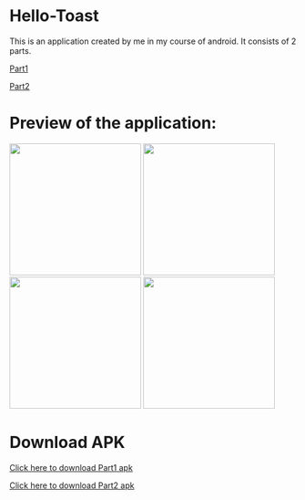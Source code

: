 # Hello-Toast

This is an application created by me in my course of android.
It consists of 2 parts.

[Part1](https://github.com/sarthak5620/Hello-Toast/tree/master/app/src/main/res/layout)

[Part2](https://github.com/sarthak5620/Hello-Toast/tree/master/app/src/main/res/layout-sw600dp)
# Preview of the application:

<img width="231" alt="" src="https://user-images.githubusercontent.com/66621092/116238500-074b6980-a77f-11eb-9a82-bd4a282c9f9f.jpeg">
<img width="231" alt="" src="https://user-images.githubusercontent.com/66621092/117538270-0c33d700-b023-11eb-819c-061f86092ac2.png">
<img width="231" alt="" src="https://user-images.githubusercontent.com/66621092/117538271-0d650400-b023-11eb-900e-c71b9f3e2b91.png">
<img width="231" alt="" src="https://user-images.githubusercontent.com/66621092/117538320-4bfabe80-b023-11eb-9ed6-544a6ab4d156.png">


# Download APK
[Click here to download Part1 apk](https://github.com/sarthak5620/Hello-Toast/blob/master/HelloToast.apk)

[Click here to download Part2 apk](https://github.com/sarthak5620/Hello-Toast/blob/master/helloToast%20(2).apk)

